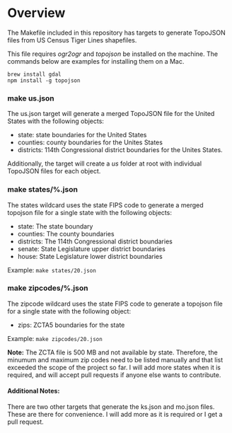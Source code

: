 # Overview

The Makefile included in this repository has targets to generate TopoJSON files from US Census Tiger Lines shapefiles.

This file requires *ogr2ogr* and *topojson* be installed on the machine. The commands below are examples for installing them on a Mac.

```
brew install gdal
npm install -g topojson
```

### make us.json

The us.json target will generate a merged TopoJSON file for the United States with the following objects:

+ state: state boundaries for the United States
+ counties: county boundaries for the Unites States
+ districts: 114th Congressional district boundaries for the Unites States. 

Additionally, the target will create a *us* folder at root with individual TopoJSON files for each object.



### make states/%.json

The states wildcard uses the state FIPS code to generate a merged topojson file for a single state with the following objects:

+ state: The state boundary
+ counties: The county boundaries
+ districts: The 114th Congressional district boundaries
+ senate: State Legislature upper district boundaries
+ house: State Legislature lower district boundaries

Example: `make states/20.json`



### make zipcodes/%.json

The zipcode wildcard uses the state FIPS code to generate a topojson file for a single state with the following object:

+ zips: ZCTA5 boundaries for the state

Example: `make zipcodes/20.json`

**Note:** The ZCTA file is 500 MB and not available by state. Therefore, the minumum and maximum zip codes need to be listed manually and that list exceeded the scope of the project so far. I will add more states when it is required, and will accept pull requests if anyone else wants to contribute.



#### Additional Notes:

There are two other targets that generate the ks.json and mo.json files. These are there for convenience. I will add more as it is required or I get a pull request.
